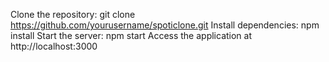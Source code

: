 Clone the repository: git clone https://github.com/yourusername/spoticlone.git
Install dependencies: npm install
Start the server: npm start
Access the application at http://localhost:3000
